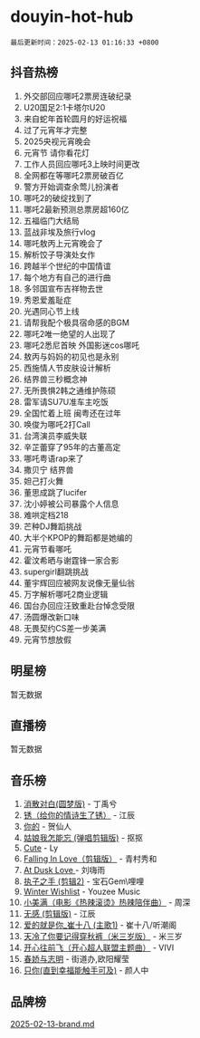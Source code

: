 # douyin-hot-hub

`最后更新时间：2025-02-13 01:16:33 +0800`

## 抖音热榜

1. 外交部回应哪吒2票房连破纪录
1. U20国足2:1卡塔尔U20
1. 来自蛇年首轮圆月的好运祝福
1. 过了元宵年才完整
1. 2025央视元宵晚会
1. 元宵节 请你看花灯
1. 工作人员回应哪吒3上映时间更改
1. 全网都在等哪吒2票房破百亿
1. 警方开始调查余莺儿扮演者
1. 哪吒2的破绽找到了
1. 哪吒2最新预测总票房超160亿
1. 五福临门大结局
1. 蓝战非埃及旅行vlog
1. 哪吒敖丙上元宵晚会了
1. 解析饺子导演处女作
1. 跨越半个世纪的中国情谊
1. 每个地方有自己的进行曲
1. 多邻国宣布吉祥物去世
1. 秀恩爱羞耻症
1. 光遇同心节上线
1. 请帮我配个极具宿命感的BGM
1. 哪吒2唯一绝望的人出现了
1. 哪吒2悉尼首映 外国影迷cos哪吒
1. 敖丙与妈妈的初见也是永别
1. 西施情人节皮肤设计解析
1. 结界兽三秒概念神
1. 无所畏惧2韩之通维护陈硕
1. 雷军请SU7U准车主吃饭
1. 全国忙着上班 闽粤还在过年
1. 唤俊为哪吒2打Call
1. 台湾演员李威失联
1. 辛芷蕾穿了95年的古董高定
1. 哪吒粤语rap来了
1. 撒贝宁 结界兽
1. 妲己打火舞
1. 董思成跳了lucifer
1. 沈小婷被公司暴露个人信息
1. 难哄定档218
1. 芒种DJ舞蹈挑战
1. 大半个KPOP的舞蹈都是她编的
1. 元宵节看哪吒
1. 霍汶希晒与谢霆锋一家合影
1. supergirl翻跳挑战
1. 董宇辉回应被网友说像无量仙翁
1. 万字解析哪吒2商业逻辑
1. 国台办回应汪致重赴台悼念受限
1. 汤圆爆改新口味
1. 无畏契约CS差一步美满
1. 元宵节想放假

## 明星榜

暂无数据

## 直播榜

暂无数据

## 音乐榜

1. [消散对白(圆梦版)](https://sf5-hl-cdn-tos.douyinstatic.com/obj/tos-cn-ve-2774/og4jB5I5IizzoZVAAAzWgBMAsMDWoArfwBOiFs) - 丁禹兮
1. [锈（给你的情诗生了锈）](https://sf5-hl-cdn-tos.douyinstatic.com/obj/tos-cn-ve-2774/o8a1PBtVqIYbPEGK6e5A4egedVMdm3fCIz6bbE) - 江辰
1. [你的](https://sf5-hl-cdn-tos.douyinstatic.com/obj/tos-cn-ve-2774/oYuIeKf42jB7sEV6B2upMdpYAgfrQWj0FeRegh) - 贺仙人
1. [姑娘我怎能忘 (弹唱剪辑版)](https://sf5-hl-cdn-tos.douyinstatic.com/obj/tos-cn-ve-2774/okamwrBGEMz6illuEofAsMV4yzF5tVWbBiA5AI) - 抠抠
1. [Cute](https://sf5-hl-cdn-tos.douyinstatic.com/obj/tos-cn-ve-2774/o4IbIzHWKAAB4wsS5qMBRiiAlEBGTpQRNfFvuo) - Ly
1. [Falling In Love（剪辑版）](https://sf5-hl-cdn-tos.douyinstatic.com/obj/tos-cn-ve-2774/o8ajpA8zzgBPahbBIO8AcKGBLJezFCRd1wfP9f) - 青村秀和
1. [ At Dusk  Love ](https://sf5-hl-cdn-tos.douyinstatic.com/obj/tos-cn-ve-2774/o8CrpCf5CaYgI4ZrtQgMQAFEfuGqNnRSDQAPBc) - 刘嗨雨
1. [执子之手 (剪辑2)](https://sf5-hl-cdn-tos.douyinstatic.com/obj/tos-cn-ve-2774/oUoZLQjCc31XzqsBnBQUNgeKtYPBcgbFDwtfcu) - 宝石Gem\哩哩
1. [Winter Wishlist](https://sf5-hl-cdn-tos.douyinstatic.com/obj/tos-cn-ve-2774/oIIgUOeamCFCVAzxN6MFRLIBlLGpUqQxeeHrLE) - Youzee Music
1. [小美满（电影《热辣滚烫》热辣陪伴曲）](https://sf3-cdn-tos.douyinstatic.com/obj/tos-cn-ve-2774/o0GAn2lSgfZIDUgtevCGDQYnFg4CwnrBaxbTZL) - 周深
1. [无感 (剪辑版)](https://sf5-hl-cdn-tos.douyinstatic.com/obj/tos-cn-ve-2774/o0eIsUzJBDlQaQFC5OFlgbMEZC1TFYBftOBn6p) - 江辰
1. [爱的就是你_崔十八 (主歌1)](https://sf5-hl-cdn-tos.douyinstatic.com/obj/tos-cn-ve-2774/oI5BO5DhFZ6UTcNCnZaOCBLtZ7WIMQGfgnXf5E) - 崔十八/听潮阁
1. [天冷了你要记得穿秋裤（米三岁版）](https://sf5-hl-cdn-tos.douyinstatic.com/obj/tos-cn-ve-2774/oQlIwVIDWiZ6BQilAorS7MA0AgCkQDvcZAdm1) - 米三岁
1. [开心往前飞（开心超人联盟主题曲）](https://sf5-hl-cdn-tos.douyinstatic.com/obj/tos-cn-ve-2774/9d8fb7c82cf1421fb93a9fe925275e0a) - VIVI
1. [春娇与志明](https://sf5-hl-cdn-tos.douyinstatic.com/obj/tos-cn-ve-2774/e530d8fceb7044b39707d7f9ff54add1) - 街道办,欧阳耀莹
1. [只你(直到幸福能触手可及)](https://sf6-cdn-tos.douyinstatic.com/obj/tos-cn-ve-2774/o0lBkRDzFTeaVSUz3ZZSCBVtZ5DIMQGfgmEAuE) - 颜人中

## 品牌榜

[2025-02-13-brand.md](2025-02-13-brand.md)
